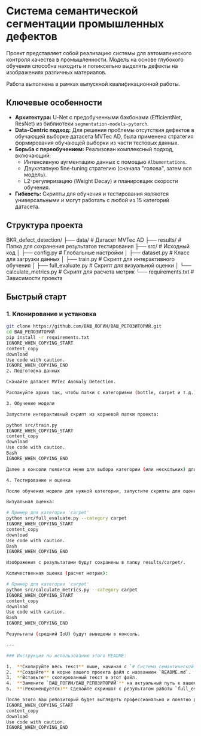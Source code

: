# Система семантической сегментации промышленных дефектов

Проект представляет собой реализацию системы для автоматического контроля качества в промышленности. Модель на основе глубокого обучения способна находить и попиксельно выделять дефекты на изображениях различных материалов.

Работа выполнена в рамках выпускной квалификационной работы.



## Ключевые особенности

- **Архитектура:** U-Net с предобученными бэкбонами (EfficientNet, ResNet) из библиотеки `segmentation-models-pytorch`.
- **Data-Centric подход:** Для решения проблемы отсутствия дефектов в обучающей выборке датасета MVTec AD, была применена стратегия формирования обучающей выборки из части тестовых данных.
- **Борьба с переобучением:** Реализован комплексный подход, включающий:
  - Интенсивную аугментацию данных с помощью `Albumentations`.
  - Двухэтапную fine-tuning стратегию (сначала "голова", затем вся модель).
  - L2-регуляризацию (Weight Decay) и планировщик скорости обучения.
- **Гибкость:** Скрипты для обучения и тестирования являются универсальными и могут работать с любой из 15 категорий датасета.

## Структура проекта


BKR_defect_detection/
├── data/ # Датасет MVTec AD
├── results/ # Папка для сохранения результатов тестирования
├── src/ # Исходный код
│ ├── config.py # Глобальные настройки
│ ├── dataset.py # Класс для загрузки данных
│ ├── train.py # Скрипт для интерактивного обучения
│ ├── full_evaluate.py # Скрипт для визуальной оценки
│ └── calculate_metrics.py # Скрипт для расчета метрик
└── requirements.txt # Зависимости проекта

## Быстрый старт

### 1. Клонирование и установка

```bash
git clone https://github.com/ВАШ_ЛОГИН/ВАШ_РЕПОЗИТОРИЙ.git
cd ВАШ_РЕПОЗИТОРИЙ
pip install -r requirements.txt
IGNORE_WHEN_COPYING_START
content_copy
download
Use code with caution.
IGNORE_WHEN_COPYING_END
2. Подготовка данных

Скачайте датасет MVTec Anomaly Detection.

Распакуйте архив так, чтобы папки с категориями (bottle, carpet и т.д.) находились внутри директории data/.

3. Обучение модели

Запустите интерактивный скрипт из корневой папки проекта:

python src/train.py
IGNORE_WHEN_COPYING_START
content_copy
download
Use code with caution.
Bash
IGNORE_WHEN_COPYING_END

Далее в консоли появится меню для выбора категории (или нескольких) для обучения. Обученная модель будет сохранена в корневую директорию проекта (например, best_model_carpet.pth).

4. Тестирование и оценка

После обучения модели для нужной категории, запустите скрипты для оценки.

Визуальная оценка:

# Пример для категории 'carpet'
python src/full_evaluate.py --category carpet
IGNORE_WHEN_COPYING_START
content_copy
download
Use code with caution.
Bash
IGNORE_WHEN_COPYING_END

Изображения с результатами будут сохранены в папку results/carpet/.

Количественная оценка (расчет метрик):

# Пример для категории 'carpet'
python src/calculate_metrics.py --category carpet
IGNORE_WHEN_COPYING_START
content_copy
download
Use code with caution.
Bash
IGNORE_WHEN_COPYING_END

Результаты (средний IoU) будут выведены в консоль.

---

### Инструкция по использованию этого README:

1.  **Скопируйте весь текст** выше, начиная с `# Система семантической сегментации...`.
2.  **Создайте** в корне вашего проекта файл с названием `README.md`.
3.  **Вставьте** скопированный текст в этот файл.
4.  **Замените `ВАШ_ЛОГИН/ВАШ_РЕПОЗИТОРИЙ`** на актуальный путь к вашему репозиторию на GitHub.
5.  **(Рекомендуется)** Сделайте скриншот с результатом работы `full_evaluate.py`, загрузите его на [Imgur](https://imgur.com/) или любой другой хостинг, скопируйте прямую ссылку на изображение (`.png` или `.jpg`) и замените ею ссылку `https://i.imgur.com/example.png`.

После этого ваш репозиторий будет выглядеть профессионально и понятно для любого, кто его посетит.
IGNORE_WHEN_COPYING_START
content_copy
download
Use code with caution.
IGNORE_WHEN_COPYING_END
